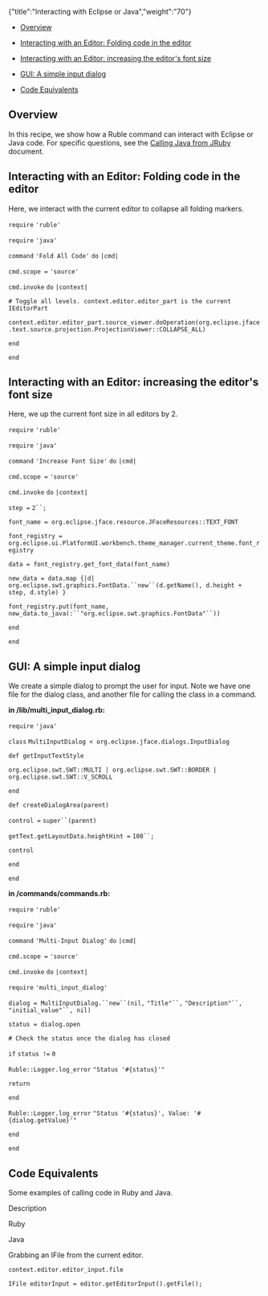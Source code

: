 {"title":"Interacting with Eclipse or Java","weight":"70"}

* [Overview](#Overview)

* [Interacting with an Editor: Folding code in the editor](#InteractingwithanEditor:Foldingcodeintheeditor)

* [Interacting with an Editor: increasing the editor's font size](#InteractingwithanEditor:increasingtheeditor'sfontsize)

* [GUI: A simple input dialog](#GUI:Asimpleinputdialog)

* [Code Equivalents](#CodeEquivalents)


## Overview

In this recipe, we show how a Ruble command can interact with Eclipse or Java code. For specific questions, see the [Calling Java from JRuby](https://github.com/jruby/jruby/wiki/CallingJavaFromJRuby) document.

## Interacting with an Editor: Folding code in the editor

Here, we interact with the current editor to collapse all folding markers.

`require` `'ruble'`

`require` `'java'`

`command` `'Fold All Code'`  `do` `|cmd|`

`cmd.scope =` `'source'`

`cmd.invoke` `do` `|context|`

`# Toggle all levels. context.editor.editor_part is the current IEditorPart`

`context.editor.editor_part.source_viewer.doOperation(org.eclipse.jface.text.source.projection.ProjectionViewer::COLLAPSE_ALL)`

`end`

`end`

## Interacting with an Editor: increasing the editor's font size

Here, we up the current font size in all editors by 2.

`require` `'ruble'`

`require` `'java'`

`command` `'Increase Font Size'`  `do` `|cmd|`

`cmd.scope =` `'source'`

`cmd.invoke` `do` `|context|`

`step =` `2``;`

`font_name = org.eclipse.jface.resource.JFaceResources::TEXT_FONT`

`font_registry = org.eclipse.ui.PlatformUI.workbench.theme_manager.current_theme.font_registry`

`data = font_registry.get_font_data(font_name)`

`new_data = data.map {|d| org.eclipse.swt.graphics.FontData.``new``(d.getName(), d.height + step, d.style) }`

`font_registry.put(font_name, new_data.to_java(:``"org.eclipse.swt.graphics.FontData"``))`

`end`

`end`

## GUI: A simple input dialog

We create a simple dialog to prompt the user for input. Note we have one file for the dialog class, and another file for calling the class in a command.

**in /lib/multi\_input\_dialog.rb:**

`require` `'java'`

`class` `MultiInputDialog < org.eclipse.jface.dialogs.InputDialog`

`def getInputTextStyle`

`org.eclipse.swt.SWT::MULTI | org.eclipse.swt.SWT::BORDER | org.eclipse.swt.SWT::V_SCROLL`

`end`

`def createDialogArea(parent)`

`control =` `super``(parent)`

`getText.getLayoutData.heightHint =` `100``;`

`control`

`end`

`end`

**in /commands/commands.rb:**

`require` `'ruble'`

`require` `'java'`

`command` `'Multi-Input Dialog'`  `do` `|cmd|`

`cmd.scope =` `'source'`

`cmd.invoke` `do` `|context|`

`require` `'multi_input_dialog'`

`dialog = MultiInputDialog.``new``(nil,` `"Title"``,` `"Description"``,` `"initial_value"``, nil)`

`status = dialog.open`

`# Check the status once the dialog has closed`

`if` `status !=` `0`

`Ruble::Logger.log_error` `"Status '#{status}'"`

`return`

`end`

`Ruble::Logger.log_error` `"Status '#{status}', Value: '#{dialog.getValue}'"`

`end`

`end`

## Code Equivalents

Some examples of calling code in Ruby and Java.

Description

Ruby

Java

Grabbing an IFile from the current editor.

`context.editor.editor_input.file`

`IFile editorInput = editor.getEditorInput().getFile();`
